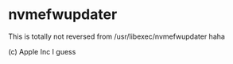 # nvmefwupdater
This is totally not reversed from /usr/libexec/nvmefwupdater haha

(c) Apple Inc I guess
